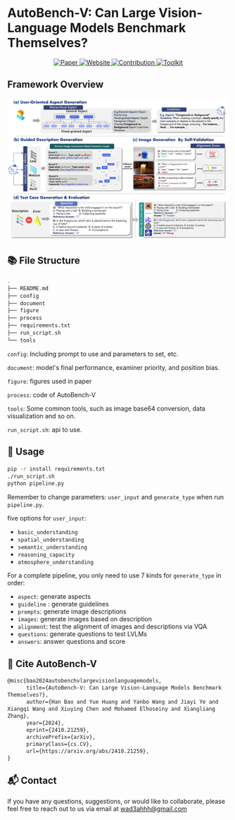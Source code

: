 # AutoBench-V: Can Large Vision-Language Models Benchmark Themselves?

<div align="center">

<div align="center">

<p align="center">
  <a href="https://arxiv.org/abs/">
    <img src="https://img.shields.io/badge/Paper-%F0%9F%8E%93-lightgrey?style=flat-square" alt="Paper" style="height:20px;"/>
  </a>
  <a href="https://autobench-v.github.io/">
    <img src="https://img.shields.io/badge/Website-%F0%9F%90%BE-green?style=flat-square" alt="Website" style="height:20px;"/>
  </a>
  <a href="https://github.com/wad3birch/AutoBench-V/issues">
    <img src="https://img.shields.io/badge/Contribution-%F0%9F%91%A4-blue?style=flat-square" alt="Contribution" style="height:20px;"/>
  </a>
  <a href="https://github.com/wad3birch/AutoBench-V">
    <img src="https://img.shields.io/badge/Toolkit-%F0%9F%92%A1-yellow?style=flat-square" alt="Toolkit" style="height:20px;"/>
  </a>
</p>

</div>

</div>

## Framework Overview

![autobench-v_09](figure/autobench-v_09.png)

## 📚 File Structure

```bash
.
├── README.md
├── config
├── document
├── figure
├── process
├── requirements.txt
├── run_script.sh
└── tools
```

`config`: Including prompt to use and parameters to set, etc.

`document`: model's final performance, examiner priority, and position bias.

`figure`: figures used in paper

`process`: code of AutoBench-V

`tools`: Some common tools, such as image base64 conversion, data visualization and so on.

`run_script.sh`: api to use.

## :closed_book: Usage

```bash
pip -r install requirements.txt
./run_script.sh
python pipeline.py
```

Remember to change parameters: `user_input` and `generate_type` when run `pipeline.py`.

five options for `user_input`:

- `basic_understanding`
- `spatial_understanding`
- `semantic_understanding`
- `reasoning_capacity`
- `atmosphere_understanding`



For a complete pipeline, you only need to use 7 kinds for `generate_type` in order:

- `aspect`: generate aspects
- `guideline` : generate guidelines
- `prompts`: generate image descriptions 
- `images`: generate images based on description 
- `alignment`: test the alignment of images and descriptions via VQA
- `questions`: generate questions to test LVLMs
- `answers`: answer questions and score

## 🔎 Cite AutoBench-V

```
@misc{bao2024autobenchvlargevisionlanguagemodels,
      title={AutoBench-V: Can Large Vision-Language Models Benchmark Themselves?}, 
      author={Han Bao and Yue Huang and Yanbo Wang and Jiayi Ye and Xiangqi Wang and Xiuying Chen and Mohamed Elhoseiny and Xiangliang Zhang},
      year={2024},
      eprint={2410.21259},
      archivePrefix={arXiv},
      primaryClass={cs.CV},
      url={https://arxiv.org/abs/2410.21259}, 
}
```

## 📬 Contact

If you have any questions, suggestions, or would like to collaborate, please feel free to reach out to us via email at [wad3ahhh@gmail.com](mailto:wad3ahhh@gmail.com)
